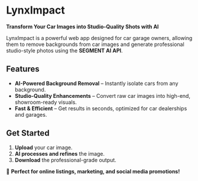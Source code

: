 # LynxImpact 
**Transform Your Car Images into Studio-Quality Shots with AI**  

LynxImpact is a powerful web app designed for car garage owners, allowing them to remove backgrounds from car images and generate professional studio-style photos using the **SEGMENT AI API**.  

##  Features  
- **AI-Powered Background Removal** – Instantly isolate cars from any background.  
- **Studio-Quality Enhancements** – Convert raw car images into high-end, showroom-ready visuals.  
- **Fast & Efficient** – Get results in seconds, optimized for car dealerships and garages.  

##  Get Started  
1. **Upload** your car image.  
2. **AI processes and refines** the image.  
3. **Download** the professional-grade output.  

🔹 **Perfect for online listings, marketing, and social media promotions!**  

